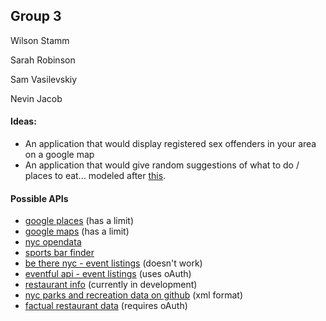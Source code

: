<h2>Group 3</h2>

<p>Wilson Stamm</p>
<p>Sarah Robinson</p>
<p>Sam Vasilevskiy</p>
<p>Nevin Jacob</p>

<h4>Ideas:</h4>
<ul>
<li>An application that would display registered sex offenders in your area on a google map
<li>An application that would give random suggestions of what to do / places to eat... modeled after <a href=http://wherethefuckshouldigotoeat.com>this</a>.
</ul>

<h4>Possible APIs</h4>
<ul>
<li><a href=https://developers.google.com/places/documentation/>google places</a> (has a limit)
<li><a href=https://developers.google.com/maps/>google maps</a> (has a limit)
<li><a href=https://nycopendata.socrata.com/>nyc opendata</a>
<li><a href=http://dev.wewatchthematch.com/index.php?r=site/index>sports bar finder</a>
<li><a href=http://betherenyc.herokuapp.com/>be there nyc - event listings</a> (doesn't work)
<li><a href=http://api.eventful.com/>eventful api - event listings</a> (uses oAuth)
<li><a href=http://getfoodgenius.com/api/docs/>restaurant info</a> (currently in development)
<li><a href=https://github.com/mcgrath/Food-Tech-Hackathon/tree/master/nyc.gov/>nyc parks and recreation data on github</a> (xml format)
<li><a href=http://factual.com/data-apis/places/restaurants>factual restaurant data</a> (requires oAuth)
</ul>